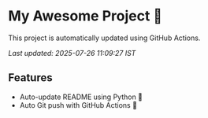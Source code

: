 # My Awesome Project 🚀

This project is automatically updated using GitHub Actions.

_Last updated: 2025-07-26 11:09:27 IST_

## Features
- Auto-update README using Python 🐍
- Auto Git push with GitHub Actions 🤖
